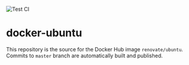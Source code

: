 ![Test CI](https://github.com/renovatebot/gh-action/workflows/Test%20CI/badge.svg)
# docker-ubuntu

This repository is the source for the Docker Hub image `renovate/ubuntu`. Commits to `master` branch are automatically built and published.
